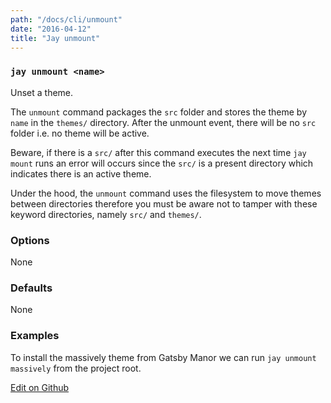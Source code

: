 ```yaml
---
path: "/docs/cli/unmount"
date: "2016-04-12"
title: "Jay unmount"
---
```


### `jay unmount <name>`
Unset a theme.

The `unmount` command packages the `src` folder and stores the theme by `name` in the `themes/` directory. After the unmount event, there will be no `src` folder i.e. no theme will be active.

Beware, if there is a `src/` after this command executes the next time `jay mount` runs an error will occurs since the `src/` is a present directory which indicates there is an active theme.

Under the hood, the `unmount` command uses the filesystem to move themes between directories therefore you must be aware not to tamper with these keyword directories, namely `src/` and `themes/`.

### Options
None

### Defaults
None

### Examples
To install the massively theme from Gatsby Manor we can run `jay unmount massively` from the project root.

[Edit on Github](https://github.com/gatsbymanor/gatsby-manor-content)
